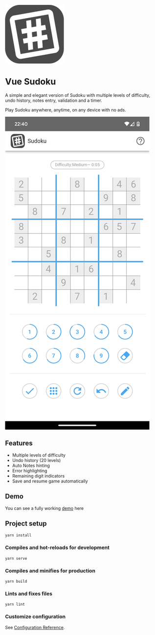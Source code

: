 ![Screenshot](https://raw.githubusercontent.com/roxburghm/vue-sudoku/main/public/images/icons/android-chrome-192x192.png)

# Vue Sudoku

A simple and elegant version of Sudoku with multiple levels of difficulty, undo history, notes entry, validation and a timer.

Play Sudoku anywhere, anytime, on any device with no ads.

![Screenshot](https://raw.githubusercontent.com/roxburghm/vue-sudoku/main/public/images/Screenshot_20230427-224017.png)

## Features

* Multiple levels of difficulty
* Undo history (20 levels)
* Auto Notes hinting
* Error highlighting
* Remaining digit indicators
* Save and resume game automatically

## Demo

You can see a fully working [demo](https://sudoku.roxb.in/) here

## Project setup
```
yarn install
```

### Compiles and hot-reloads for development
```
yarn serve
```

### Compiles and minifies for production
```
yarn build
```

### Lints and fixes files
```
yarn lint
```

### Customize configuration
See [Configuration Reference](https://cli.vuejs.org/config/).
